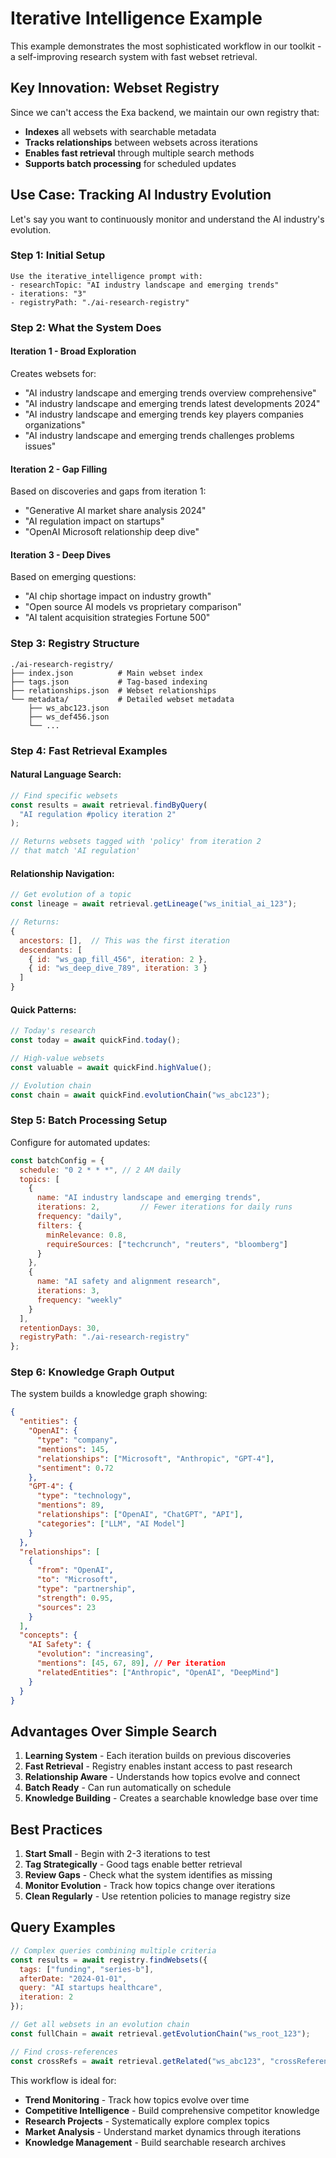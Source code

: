 # Iterative Intelligence Example

This example demonstrates the most sophisticated workflow in our toolkit - a self-improving research system with fast webset retrieval.

## Key Innovation: Webset Registry

Since we can't access the Exa backend, we maintain our own registry that:
- **Indexes** all websets with searchable metadata
- **Tracks relationships** between websets across iterations
- **Enables fast retrieval** through multiple search methods
- **Supports batch processing** for scheduled updates

## Use Case: Tracking AI Industry Evolution

Let's say you want to continuously monitor and understand the AI industry's evolution.

### Step 1: Initial Setup

```
Use the iterative_intelligence prompt with:
- researchTopic: "AI industry landscape and emerging trends"
- iterations: "3"
- registryPath: "./ai-research-registry"
```

### Step 2: What the System Does

#### Iteration 1 - Broad Exploration
Creates websets for:
- "AI industry landscape and emerging trends overview comprehensive"
- "AI industry landscape and emerging trends latest developments 2024"
- "AI industry landscape and emerging trends key players companies organizations"
- "AI industry landscape and emerging trends challenges problems issues"

#### Iteration 2 - Gap Filling
Based on discoveries and gaps from iteration 1:
- "Generative AI market share analysis 2024"
- "AI regulation impact on startups"
- "OpenAI Microsoft relationship deep dive"

#### Iteration 3 - Deep Dives
Based on emerging questions:
- "AI chip shortage impact on industry growth"
- "Open source AI models vs proprietary comparison"
- "AI talent acquisition strategies Fortune 500"

### Step 3: Registry Structure

```
./ai-research-registry/
├── index.json          # Main webset index
├── tags.json           # Tag-based indexing
├── relationships.json  # Webset relationships
└── metadata/           # Detailed webset metadata
    ├── ws_abc123.json
    ├── ws_def456.json
    └── ...
```

### Step 4: Fast Retrieval Examples

#### Natural Language Search:
```javascript
// Find specific websets
const results = await retrieval.findByQuery(
  "AI regulation #policy iteration 2"
);

// Returns websets tagged with 'policy' from iteration 2
// that match 'AI regulation'
```

#### Relationship Navigation:
```javascript
// Get evolution of a topic
const lineage = await retrieval.getLineage("ws_initial_ai_123");

// Returns:
{
  ancestors: [],  // This was the first iteration
  descendants: [
    { id: "ws_gap_fill_456", iteration: 2 },
    { id: "ws_deep_dive_789", iteration: 3 }
  ]
}
```

#### Quick Patterns:
```javascript
// Today's research
const today = await quickFind.today();

// High-value websets
const valuable = await quickFind.highValue();

// Evolution chain
const chain = await quickFind.evolutionChain("ws_abc123");
```

### Step 5: Batch Processing Setup

Configure for automated updates:

```javascript
const batchConfig = {
  schedule: "0 2 * * *", // 2 AM daily
  topics: [
    {
      name: "AI industry landscape and emerging trends",
      iterations: 2,         // Fewer iterations for daily runs
      frequency: "daily",
      filters: {
        minRelevance: 0.8,
        requireSources: ["techcrunch", "reuters", "bloomberg"]
      }
    },
    {
      name: "AI safety and alignment research",
      iterations: 3,
      frequency: "weekly"
    }
  ],
  retentionDays: 30,
  registryPath: "./ai-research-registry"
};
```

### Step 6: Knowledge Graph Output

The system builds a knowledge graph showing:

```json
{
  "entities": {
    "OpenAI": {
      "type": "company",
      "mentions": 145,
      "relationships": ["Microsoft", "Anthropic", "GPT-4"],
      "sentiment": 0.72
    },
    "GPT-4": {
      "type": "technology",
      "mentions": 89,
      "relationships": ["OpenAI", "ChatGPT", "API"],
      "categories": ["LLM", "AI Model"]
    }
  },
  "relationships": [
    {
      "from": "OpenAI",
      "to": "Microsoft",
      "type": "partnership",
      "strength": 0.95,
      "sources": 23
    }
  ],
  "concepts": {
    "AI Safety": {
      "evolution": "increasing",
      "mentions": [45, 67, 89], // Per iteration
      "relatedEntities": ["Anthropic", "OpenAI", "DeepMind"]
    }
  }
}
```

## Advantages Over Simple Search

1. **Learning System** - Each iteration builds on previous discoveries
2. **Fast Retrieval** - Registry enables instant access to past research
3. **Relationship Aware** - Understands how topics evolve and connect
4. **Batch Ready** - Can run automatically on schedule
5. **Knowledge Building** - Creates a searchable knowledge base over time

## Best Practices

1. **Start Small** - Begin with 2-3 iterations to test
2. **Tag Strategically** - Good tags enable better retrieval
3. **Review Gaps** - Check what the system identifies as missing
4. **Monitor Evolution** - Track how topics change over iterations
5. **Clean Regularly** - Use retention policies to manage registry size

## Query Examples

```javascript
// Complex queries combining multiple criteria
const results = await registry.findWebsets({
  tags: ["funding", "series-b"],
  afterDate: "2024-01-01",
  query: "AI startups healthcare",
  iteration: 2
});

// Get all websets in an evolution chain
const fullChain = await retrieval.getEvolutionChain("ws_root_123");

// Find cross-references
const crossRefs = await retrieval.getRelated("ws_abc123", "crossReferences");
```

This workflow is ideal for:
- **Trend Monitoring** - Track how topics evolve over time
- **Competitive Intelligence** - Build comprehensive competitor knowledge
- **Research Projects** - Systematically explore complex topics
- **Market Analysis** - Understand market dynamics through iterations
- **Knowledge Management** - Build searchable research archives